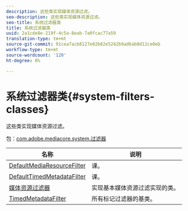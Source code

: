 ```yaml
---
description: 这些类实现媒体资源过滤。
seo-description: 这些类实现媒体资源过滤。
seo-title: 系统过滤器类
title: 系统过滤器类
uuid: 2a1cde8e-219f-4c5a-8eab-7a0fcac77a59
translation-type: tm+mt
source-git-commit: 91cea7acb8127e02b82e5242b9ad6ab0d12ce0eb
workflow-type: tm+mt
source-wordcount: '120'
ht-degree: 0%

---
```



# 系统过滤器类{#system-filters-classes}

这些类实现媒体资源过滤。

包：[com.adobe.mediacore.system.过滤器](https://help.adobe.com/en_US/primetime/api/psdk/asdoc-dhls_1.4/com/adobe/mediacore/system/filters/package-detail.html)

| 名称 | 说明 |
|---|---|
| [DefaultMediaResourceFilter](https://help.adobe.com/en_US/primetime/api/psdk/asdoc-dhls_1.4/com/adobe/mediacore/system/filters/DefaultMediaResourceFilter.html) | 课。 |
| [DefaultTimedMetadataFilter](https://help.adobe.com/en_US/primetime/api/psdk/asdoc-dhls_1.4/com/adobe/mediacore/system/filters/DefaultTimedMetadataFilter.html) | 课。 |
| [媒体资源过滤器](https://help.adobe.com/en_US/primetime/api/psdk/asdoc-dhls_1.4/com/adobe/mediacore/system/filters/MediaResourceFilter.html) | 实现基本媒体资源过滤实现的类。 |
| [TimedMetadataFilter](https://help.adobe.com/en_US/primetime/api/psdk/asdoc-dhls_1.4/com/adobe/mediacore/system/filters/TimedMetadataFilter.html) | 所有标记过滤器的基类。 |